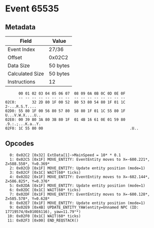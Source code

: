 # Event 65535

## Metadata

| Field           | Value    |
|-----------------|----------|
| Event Index     | 27/36    |
| Offset          | 0x02C2   |
| Data Size       | 50 bytes |
| Calculated Size | 50 bytes |
| Instructions    | 12       |

```
      00 01 02 03 04 05 06 07  08 09 0A 0B 0C 0D 0E 0F
      -- -- -- -- -- -- -- --  -- -- -- -- -- -- -- --
02C0:       32 2D 80 1F 00 52  80 53 80 54 80 1F 01 1C    2-...R.S.T....
02D0: 55 80 1F 00 56 80 57 80  58 80 1F 01 1C 55 80 1F  U...V.W.X....U..
02E0: 00 39 80 3A 80 3B 80 1F  01 4B 16 61 0E 01 59 80  .9.:.;...K.a..Y.
02F0: 1C 55 80 00                                       .U..            
```

## Opcodes

```
  0: 0x02C2 [0x32] ExtData[1]->MainSpeed = 10* * 0.1
  1: 0x02C5 [0x1F] MOVE_ENTITY: EventEntity moves to X=-600.221*, Z=588.558*, Y=0.369*
  2: 0x02CD [0x1F] MOVE_ENTITY: Update entity position (mode=1)
  3: 0x02CF [0x1C] WAIT(60* ticks)
  4: 0x02D2 [0x1F] MOVE_ENTITY: EventEntity moves to X=-602.144*, Z=586.825*, Y=0.376*
  5: 0x02DA [0x1F] MOVE_ENTITY: Update entity position (mode=1)
  6: 0x02DC [0x1C] WAIT(60* ticks)
  7: 0x02DF [0x1F] MOVE_ENTITY: EventEntity moves to X=-600.128*, Z=585.578*, Y=0.628*
  8: 0x02E7 [0x1F] MOVE_ENTITY: Update entity position (mode=1)
  9: 0x02E9 [0x4B] UPDATE_ENTITY_YAW(entity=Unnamed NPC (ID: 17719574/0x010E6116), yaw=11.79°*)
 10: 0x02F0 [0x1C] WAIT(60* ticks)
 11: 0x02F3 [0x00] END_REQSTACK()
```

